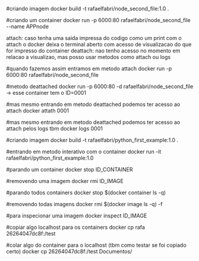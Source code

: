 

#criando imagem 
docker build -t rafaelfabri/node_second_file:1.0 . 

#criando um container
docker run -p 6000:80 rafaelfabri/node_second_file --name APPnode


attach: caso tenha uma saida impressa do codigo como um print com o attach o docker deixa o terminal aberto com acesso de visualizacao do que for impresso do container
deattach: nao tenho acesso no momento em relacao a visualizao, mas posso usar metodos como attach ou logs

#quando fazemos assim entramos em metodo attach
docker run -p 6000:80 rafaelfabri/node_second_file

#metodo deattached
docker run -p 6000:80 -d rafaelfabri/node_second_file
-> esse container tem o ID=0001

#mas mesmo entrando em metodo deattached podemos ter acesso ao attach
docker attath 0001

#mas mesmo entrando em metodo deattached podemos ter acesso ao attach pelos logs tbm
docker logs 0001


#criando imagem 
docker build -t rafaelfabri/python_first_example:1.0 .


#entrando em metodo interativo com o container
docker run -it rafaelfabri/python_first_example:1.0

#parando um container
docker stop ID_CONTAINER

#removendo uma imagem
docker rmi ID_IMAGE

#parando todos containers
docker stop $(docker container ls -q)

#removendo todas imagens
docker rmi $(docker image ls -q) -f

#para inspecionar uma imagem 
docker inspect ID_IMAGE

#copiar algo localhost para os containers
docker cp rafa 26264047dc8f:/test

#colar algo do container para o localhost (tbm como testar se foi copiado certo)
docker cp  26264047dc8f:/test Documentos/

